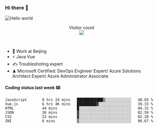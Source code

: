 ### Hi there 👋

<img src="https://raw.githubusercontent.com/sagar-viradiya/sagar-viradiya/master/resources/banner.png" alt="Hello world">
<p align="center"> 
  Visitor count<br/>
  <img src="https://profile-counter.glitch.me/youszoe/count.svg" />
</p>
<br/>

- 🍻 Work at Beijing 
- ⚡ Java Vue
- ✍️ Troubleshoting expert
- ♟  Microsoft Certified: DevOps Engineer Expert/ Azure Solutions Architect Expert/ Azure Administrator Associate

#### Coding status last week ⌨️

<!--START_SECTION:waka-->

```text
JavaScript       8 hrs 24 mins   ████████████▒░░░░░░░░░░░░   48.83 %
Vue.js           6 hrs 46 mins   █████████▓░░░░░░░░░░░░░░░   39.33 %
HTML             44 mins         █░░░░░░░░░░░░░░░░░░░░░░░░   04.32 %
JSON             26 mins         ▓░░░░░░░░░░░░░░░░░░░░░░░░   02.59 %
CSS              23 mins         ▓░░░░░░░░░░░░░░░░░░░░░░░░   02.28 %
INI              6 mins          ▒░░░░░░░░░░░░░░░░░░░░░░░░   00.67 %
```

<!--END_SECTION:waka-->

<br/>
<center><img src="http://ghchart.rshah.org/409ba5/yousazoe" alt="" /></center>


